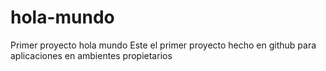 # hola-mundo
Primer proyecto
hola mundo
Este el primer proyecto hecho en github para aplicaciones en ambientes propietarios
